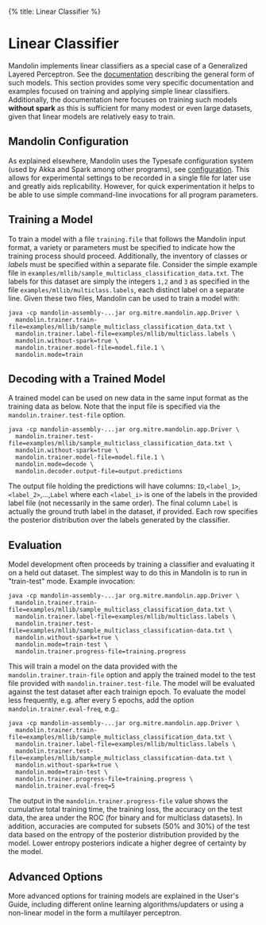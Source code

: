 {%
  title: Linear Classifier
%}

# Linear Classifier

Mandolin implements linear classifiers as a special case of a Generalized Layered Perceptron. 
See the [documentation](../user-guide/mandolin-glp.html) describing the general form of such models. This section
provides some very specific documentation and examples focused on training and applying 
simple linear classifiers. Additionally, the documentation here focuses on training such
models **without spark** as this is sufficient for many modest or even large datasets, given that
linear models are relatively easy to train.

## Mandolin Configuration

As explained elsewhere, Mandolin uses the Typesafe configuration system (used by Akka and Spark among
other programs), see [configuration](../user-guide/configuration.html). This allows for experimental settings to 
be recorded in a single file for later use
and greatly aids replicability.  However, for quick experimentation it helps to be able
to use simple command-line invocations for all program parameters.

## Training a Model

To train a model with a file `training.file` that follows the Mandolin input format, a variety or parameters
must be specified to indicate how the training process should proceed. Additionally, the inventory of
classes or *labels* must be specified within a separate file. Consider the simple example file
in `examples/mllib/sample_multiclass_classification_data.txt`. The labels for this dataset are simply
the integers `1,2` and `3` as specified in the file `examples/mllib/multiclass.labels`, each distinct
label on a separate line.  Given these two files, Mandolin can be used to train a model with:

    java -cp mandolin-assembly-...jar org.mitre.mandolin.app.Driver \
      mandolin.trainer.train-file=examples/mllib/sample_multiclass_classification_data.txt \
      mandolin.trainer.label-file=examples/mllib/multiclass.labels \
      mandolin.without-spark=true \
      mandolin.trainer.model-file=model.file.1 \
      mandolin.mode=train

## Decoding with a Trained Model

A trained model can be used on new data in the same input format as the training data as below. Note
that the input file is specified via the `mandolin.trainer.test-file` option.

    java -cp mandolin-assembly-...jar org.mitre.mandolin.app.Driver \
      mandolin.trainer.test-file=examples/mllib/sample_multiclass_classification_data.txt \
      mandolin.without-spark=true \
      mandolin.trainer.model-file=model.file.1 \
      mandolin.mode=decode \
      mandolin.decoder.output-file=output.predictions

The output file holding the predictions will have columns: `ID`,`<label_1>`,`<label_2>`,...,`Label`
where each `<label_i>` is one of the labels in the provided label file (not necessarily in the same
order).  The final column `Label` is actually the ground truth label in the dataset, if provided.
Each row specifies the posterior distribution over the labels generated by the classifier.

## Evaluation

Model development often proceeds by training a classifier and evaluating it on a held out dataset.
The simplest way to do this in Mandolin is to run in "train-test" mode.  Example invocation:

    java -cp mandolin-assembly-...jar org.mitre.mandolin.app.Driver \
      mandolin.trainer.train-file=examples/mllib/sample_multiclass_classification_data.txt \
      mandolin.trainer.label-file=examples/mllib/multiclass.labels \
      mandolin.trainer.test-file=examples/mllib/sample_multiclass_classification-data.txt \
      mandolin.without-spark=true \
      mandolin.mode=train-test \
      mandolin.trainer.progress-file=training.progress

This will train a model on the data provided with the `mandolin.trainer.train-file` option
and apply the trained model to the test file provided with `mandolin.trainer.test-file`. The model
will be evaluated against the test dataset after each trainign epoch.  To evaluate the model less
frequently, e.g. after every 5 epochs, add the option `mandolin.trainer.eval-freq`, e.g.:

    java -cp mandolin-assembly-...jar org.mitre.mandolin.app.Driver \
      mandolin.trainer.train-file=examples/mllib/sample_multiclass_classification_data.txt \
      mandolin.trainer.label-file=examples/mllib/multiclass.labels \
      mandolin.trainer.test-file=examples/mllib/sample_multiclass_classification-data.txt \
      mandolin.without-spark=true \
      mandolin.mode=train-test \
      mandolin.trainer.progress-file=training.progress \
      mandolin.trainer.eval-freq=5

The output in the `mandolin.trainer.progress-file` value shows the cumulative total training time, the 
training loss, the accuracy on the test data, the area under the ROC (for binary and for multiclass datasets).
In addition, accuracies are computed for subsets (50% and 30%) of the test data based on the entropy of the posterior
distribution provided by the model. Lower entropy posteriors indicate a higher degree of certainty by the model.


## Advanced Options

More advanced options for training models are explained in the User's Guide, including different
online learning algorithms/updaters or using a non-linear model in the form a multilayer perceptron.